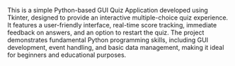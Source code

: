 This is a simple Python-based GUI Quiz Application developed using Tkinter, designed to provide an interactive multiple-choice quiz experience. It features a user-friendly interface, real-time score tracking, immediate feedback on answers, and an option to restart the quiz. The project demonstrates fundamental Python programming skills, including GUI development, event handling, and basic data management, making it ideal for beginners and educational purposes.
